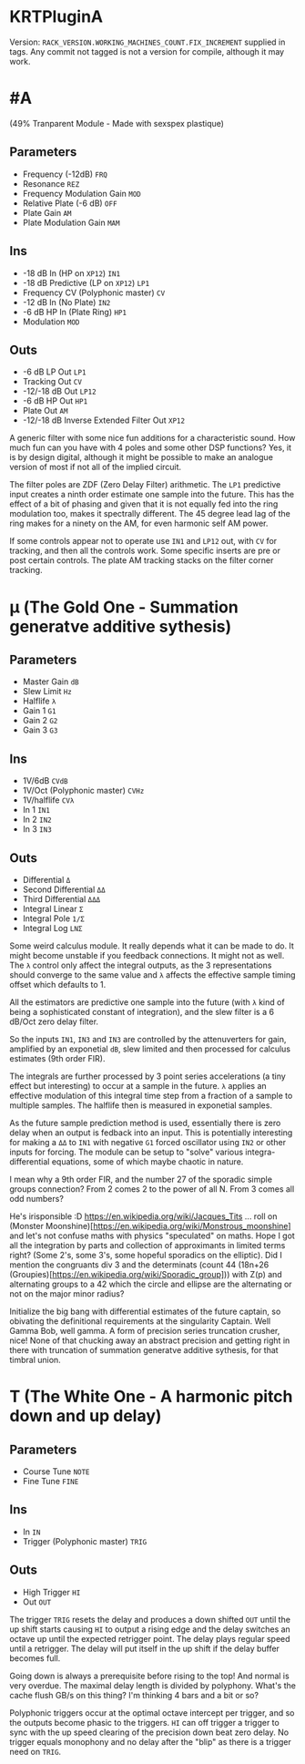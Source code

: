 KRTPluginA 
===

Version: `RACK_VERSION.WORKING_MACHINES_COUNT.FIX_INCREMENT` supplied in tags. Any commit not tagged is not a version for compile, although it may work.

#A
===

(49% Tranparent Module - Made with sexspex plastique)

Parameters
---
* Frequency (-12dB) `FRQ`
* Resonance `REZ`
* Frequency Modulation Gain `MOD`
* Relative Plate (-6 dB) `OFF`
* Plate Gain `AM`
* Plate Modulation Gain `MAM`

Ins
---
* -18 dB In (HP on `XP12`) `IN1`
* -18 dB Predictive (LP on `XP12`) `LP1`
* Frequency CV (Polyphonic master) `CV`
* -12 dB In (No Plate) `IN2`
* -6 dB HP In (Plate Ring) `HP1`
* Modulation `MOD`

Outs
---
* -6 dB LP Out `LP1`
* Tracking Out `CV`
* -12/-18 dB Out `LP12`
* -6 dB HP Out `HP1`
* Plate Out `AM`
* -12/-18 dB Inverse Extended Filter Out `XP12`

A generic filter with some nice fun additions for a characteristic sound. How much fun can you have with 4 poles and some other DSP functions? Yes, it is by design digital, although it might be possible to make an analogue version of most if not all of the implied circuit.

The filter poles are ZDF (Zero Delay Filter) arithmetic. The `LP1` predictive input creates a
ninth order estimate one sample into the future. This has the effect of a bit of phasing and given that it is not equally fed into the ring modulation too, makes it spectrally different. The 45 degree lead lag of the ring makes for a ninety on the AM, for even harmonic self AM power.

If some controls appear not to operate use `IN1` and `LP12` out, with `CV` for tracking, and then all the controls work. Some specific inserts are pre or post certain controls. The plate AM tracking stacks on the filter corner tracking.

μ (The Gold One - Summation generatve additive sythesis)
===

Parameters
---
* Master Gain `dB`
* Slew Limit `Hz`
* Halflife `λ`
* Gain 1 `G1`
* Gain 2 `G2`
* Gain 3 `G3`

Ins
---
* 1V/6dB `CVdB`
* 1V/Oct (Polyphonic master) `CVHz`
* 1V/halflife  `CVλ`
* In 1 `IN1`
* In 2 `IN2`
* In 3 `IN3`

Outs
---
* Differential `Δ`
* Second Differential `ΔΔ`
* Third Differential `ΔΔΔ`
* Integral Linear `Σ`
* Integral Pole `1/Σ`
* Integral Log `LNΣ`

Some weird calculus module. It really depends what it can be made to do. It might become unstable if you feedback connections. It might not as well. The `λ` control only affect the integral outputs, as the 3 representations should converge to the same value and `λ` affects the effective sample timing offset which defaults to 1.

All the estimators are predictive one sample into the future (with `λ` kind of being a sophisticated constant of integration), and the slew filter is a 6 dB/Oct zero delay filter.

So the inputs `IN1`, `IN3` and `IN3` are controlled by the attenuverters for gain, amplified by an exponetial `dB`, slew limited and then processed for calculus estimates (9th order FIR).

The integrals are further processed by 3 point series accelerations (a tiny effect but interesting) to occur at a sample in the future. `λ` applies an effective modulation of this integral time step from a fraction of a sample to multiple samples. The halflife then is measured in exponetial samples.

As the future sample prediction method is used, essentially there is zero delay when an output is fedback into an input. This is potentially interesting for making a `ΔΔ` to `IN1` with negative `G1` forced oscillator using `IN2` or other inputs for forcing. The module can be setup to "solve" various integra-differential equations, some of which maybe chaotic in nature.

I mean why a 9th order FIR, and the number 27 of the sporadic simple groups connection? From 2 comes 2 to the power of all N. From 3 comes all odd numbers?

He's irisponsible :D https://en.wikipedia.org/wiki/Jacques_Tits ... roll on (Monster Moonshine)[https://en.wikipedia.org/wiki/Monstrous_moonshine] and let's not confuse maths with physics "speculated" on maths. Hope I got all the integration by parts and collection of approximants in limited terms right? (Some 2's, some 3's, some hopeful sporadics on the elliptic). Did I mention the congruants div 3 and the determinats (count 44 (18n+26 (Groupies)[https://en.wikipedia.org/wiki/Sporadic_group])) with Z(p) and alternating groups to a 42 which the circle and ellipse are the alternating or not on the major minor radius?

Initialize the big bang with differential estimates of the future captain, so obivating the definitional requirements at the singularity Captain. Well Gamma Bob, well gamma. A form of precision series truncation crusher, nice! None of that chucking away an abstract precision and getting right in there with truncation of summation generatve additive sythesis, for that timbral union.

T (The White One - A harmonic pitch down and up delay)
===

Parameters
---
* Course Tune `NOTE`
* Fine Tune `FINE`

Ins
---
* In `IN`
* Trigger (Polyphonic master) `TRIG`

Outs
---
* High Trigger `HI`
* Out `OUT`

The trigger `TRIG` resets the delay and produces a down shifted `OUT` until the up shift starts causing `HI` to output a rising edge and the delay switches an octave up until the expected retrigger point. The delay plays regular speed until a retrigger. The delay will put itself in the up shift if the delay buffer becomes full.

Going down is always a prerequisite before rising to the top! And normal is very overdue. The maximal delay length is divided by polyphony. What's the cache flush GB/s on this thing? I'm thinking 4 bars and a bit or so?

Polyphonic triggers occur at the optimal octave intercept per trigger, and so the outputs become phasic to the triggers. `HI` can off trigger a trigger to sync with the up speed clearing of the precision down beat zero delay. No trigger equals monophony and no delay after the "blip" as there is a trigger need on `TRIG`.